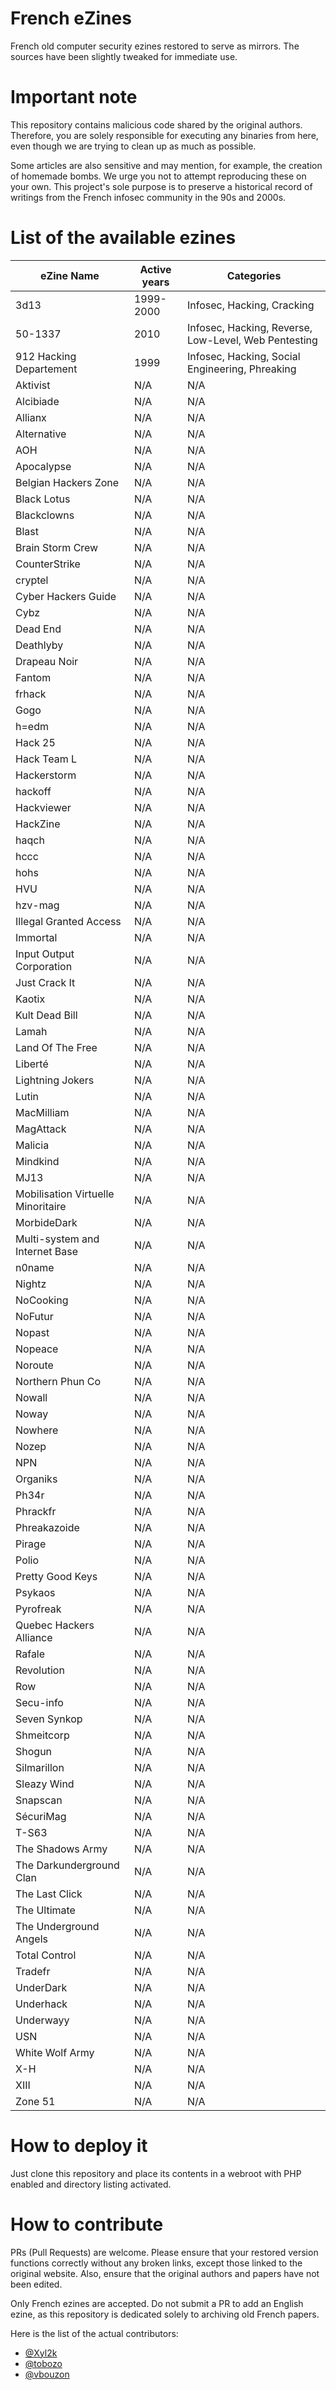 # French eZines

French old computer security ezines restored to serve as mirrors. The sources have been slightly tweaked for immediate use.

# Important note

This repository contains malicious code shared by the original authors. Therefore, you are solely responsible for executing any binaries from here, even though we are trying to clean up as much as possible.

Some articles are also sensitive and may mention, for example, the creation of homemade bombs. We urge you not to attempt reproducing these on your own. This project's sole purpose is to preserve a historical record of writings from the French infosec community in the 90s and 2000s.

# List of the available ezines

| eZine Name  | Active years | Categories |
| --- | --- | --- |
| 3d13 | 1999-2000 | Infosec, Hacking, Cracking |
| 50-1337 | 2010 | Infosec, Hacking, Reverse, Low-Level, Web Pentesting |
| 912 Hacking Departement | 1999  | Infosec, Hacking, Social Engineering, Phreaking |
| Aktivist | N/A  | N/A |
| Alcibiade | N/A  | N/A |
| Allianx | N/A  | N/A |
| Alternative | N/A  | N/A |
| AOH | N/A  | N/A |
| Apocalypse | N/A  | N/A |
| Belgian Hackers Zone | N/A  | N/A |
| Black Lotus | N/A  | N/A |
| Blackclowns | N/A  | N/A |
| Blast | N/A  | N/A |
| Brain Storm Crew | N/A  | N/A |
| CounterStrike | N/A  | N/A |
| cryptel | N/A  | N/A |
| Cyber Hackers Guide | N/A  | N/A |
| Cybz | N/A  | N/A |
| Dead End | N/A  | N/A |
| Deathlyby | N/A  | N/A |
| Drapeau Noir | N/A  | N/A |
| Fantom | N/A  | N/A |
| frhack | N/A  | N/A |
| Gogo | N/A  | N/A |
| h=edm | N/A  | N/A |
| Hack 25 | N/A  | N/A |
| Hack Team L | N/A  | N/A |
| Hackerstorm | N/A  | N/A |
| hackoff | N/A  | N/A |
| Hackviewer | N/A  | N/A |
| HackZine | N/A  | N/A |
| haqch | N/A  | N/A |
| hccc | N/A  | N/A |
| hohs | N/A  | N/A |
| HVU | N/A  | N/A |
| hzv-mag | N/A  | N/A |
| Illegal Granted Access | N/A  | N/A |
| Immortal | N/A  | N/A |
| Input Output Corporation | N/A  | N/A |
| Just Crack It | N/A  | N/A |
| Kaotix | N/A  | N/A |
| Kult Dead Bill | N/A  | N/A |
| Lamah | N/A  | N/A |
| Land Of The Free | N/A  | N/A |
| Liberté | N/A  | N/A |
| Lightning Jokers | N/A  | N/A |
| Lutin | N/A  | N/A |
| MacMilliam | N/A  | N/A |
| MagAttack | N/A  | N/A |
| Malicia | N/A  | N/A |
| Mindkind | N/A  | N/A |
| MJ13 | N/A  | N/A |
| Mobilisation Virtuelle Minoritaire | N/A  | N/A |
| MorbideDark | N/A  | N/A |
| Multi-system and Internet Base | N/A  | N/A |
| n0name | N/A  | N/A |
| Nightz | N/A  | N/A |
| NoCooking | N/A  | N/A |
| NoFutur | N/A  | N/A |
| Nopast | N/A  | N/A |
| Nopeace | N/A  | N/A |
| Noroute | N/A  | N/A |
| Northern Phun Co | N/A  | N/A |
| Nowall | N/A  | N/A |
| Noway | N/A  | N/A |
| Nowhere | N/A  | N/A |
| Nozep | N/A  | N/A |
| NPN | N/A  | N/A |
| Organiks | N/A  | N/A |
| Ph34r | N/A  | N/A |
| Phrackfr | N/A  | N/A |
| Phreakazoide | N/A  | N/A |
| Pirage | N/A  | N/A |
| Polio | N/A  | N/A |
| Pretty Good Keys | N/A  | N/A |
| Psykaos | N/A  | N/A |
| Pyrofreak | N/A  | N/A |
| Quebec Hackers Alliance | N/A  | N/A |
| Rafale | N/A  | N/A |
| Revolution | N/A  | N/A |
| Row | N/A  | N/A |
| Secu-info | N/A  | N/A |
| Seven Synkop | N/A  | N/A |
| Shmeitcorp | N/A  | N/A |
| Shogun | N/A  | N/A |
| Silmarillon | N/A  | N/A |
| Sleazy Wind | N/A  | N/A |
| Snapscan | N/A  | N/A |
| SécuriMag | N/A  | N/A |
| T-S63 | N/A  | N/A |
| The Shadows Army | N/A  | N/A |
| The Darkunderground Clan | N/A  | N/A |
| The Last Click | N/A  | N/A |
| The Ultimate | N/A  | N/A |
| The Underground Angels | N/A  | N/A |
| Total Control | N/A  | N/A |
| Tradefr | N/A  | N/A |
| UnderDark | N/A  | N/A |
| Underhack | N/A  | N/A |
| Underwayy | N/A  | N/A |
| USN | N/A  | N/A |
| White Wolf Army | N/A  | N/A |
| X-H | N/A  | N/A |
| XIII | N/A  | N/A |
| Zone 51 | N/A  | N/A |

# How to deploy it

Just clone this repository and place its contents in a webroot with PHP enabled and directory listing activated.

# How to contribute

PRs (Pull Requests) are welcome. Please ensure that your restored version functions correctly without any broken links, except those linked to the original website. Also, ensure that the original authors and papers have not been edited.

Only French ezines are accepted. Do not submit a PR to add an English ezine, as this repository is dedicated solely to archiving old French papers.

Here is the list of the actual contributors:

- [@Xyl2k](https://github.com/Xyl2k)
- [@tobozo](https://github.com/tobozo)
- [@vbouzon](https://github.com/vbouzon)

